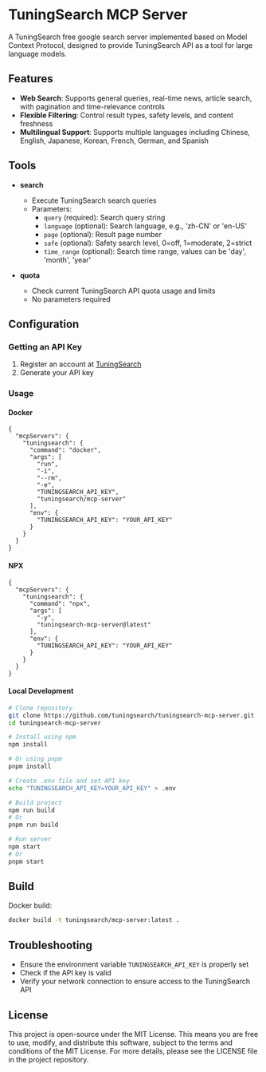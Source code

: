 # TuningSearch MCP Server

A TuningSearch free google search server implemented based on Model Context Protocol, designed to provide TuningSearch API as a tool for large language models.

## Features

* **Web Search**: Supports general queries, real-time news, article search, with pagination and time-relevance controls
* **Flexible Filtering**: Control result types, safety levels, and content freshness
* **Multilingual Support**: Supports multiple languages including Chinese, English, Japanese, Korean, French, German, and Spanish

## Tools

* **search**
  * Execute TuningSearch search queries
  * Parameters:
    * `query` (required): Search query string
    * `language` (optional): Search language, e.g., 'zh-CN' or 'en-US'
    * `page` (optional): Result page number
    * `safe` (optional): Safety search level, 0=off, 1=moderate, 2=strict
    * `time_range` (optional): Search time range, values can be 'day', 'month', 'year'

* **quota**
  * Check current TuningSearch API quota usage and limits
  * No parameters required

## Configuration

### Getting an API Key

1. Register an account at [TuningSearch](https://tuningsearch.com)
2. Generate your API key

### Usage

#### Docker

```
{
  "mcpServers": {
    "tuningsearch": {
      "command": "docker",
      "args": [
        "run",
        "-i",
        "--rm",
        "-e",
        "TUNINGSEARCH_API_KEY",
        "tuningsearch/mcp-server"
      ],
      "env": {
        "TUNINGSEARCH_API_KEY": "YOUR_API_KEY"
      }
    }
  }
}
```

#### NPX

```
{
  "mcpServers": {
    "tuningsearch": {
      "command": "npx",
      "args": [
        "-y",
        "tuningsearch-mcp-server@latest"
      ],
      "env": {
        "TUNINGSEARCH_API_KEY": "YOUR_API_KEY"
      }
    }
  }
}
```

#### Local Development

```bash
# Clone repository
git clone https://github.com/tuningsearch/tuningsearch-mcp-server.git
cd tuningsearch-mcp-server

# Install using npm
npm install

# Or using pnpm
pnpm install

# Create .env file and set API key
echo "TUNINGSEARCH_API_KEY=YOUR_API_KEY" > .env

# Build project
npm run build
# Or
pnpm run build

# Run server
npm start
# Or
pnpm start
```

## Build

Docker build:

```bash
docker build -t tuningsearch/mcp-server:latest .
```

## Troubleshooting

- Ensure the environment variable `TUNINGSEARCH_API_KEY` is properly set
- Check if the API key is valid
- Verify your network connection to ensure access to the TuningSearch API

## License

This project is open-source under the MIT License. This means you are free to use, modify, and distribute this software, subject to the terms and conditions of the MIT License. For more details, please see the LICENSE file in the project repository.
